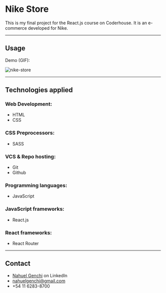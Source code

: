 # Nike Store

This is my final project for the React.js course on Coderhouse.
It is an e-commerce developed for Nike.

---

## Usage

Demo (GIF):

![nike-store](https://user-images.githubusercontent.com/65604505/182521936-f23b275c-91a8-404d-9444-90ab4123721d.gif)

---

## Technologies applied

### Web Development:
- HTML
- CSS

### CSS Preprocessors:
- SASS

### VCS & Repo hosting:
- Git
- Github

### Programming languages:
- JavaScript

### JavaScript frameworks:
- React.js

### React frameworks:
- React Router

---

## Contact

- [Nahuel Genchi](https://www.linkedin.com/in/nahuel-genchi/) on LinkedIn
- [nahuelgenchi@gmail.com](mailto:nahuelgenchi@gmail.com)
- +54 11 6283-8700
